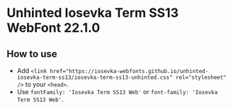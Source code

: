 # Unhinted Iosevka Term SS13 WebFont 22.1.0

## How to use

- Add `<link href="https://iosevka-webfonts.github.io/unhinted-iosevka-term-ss13/iosevka-term-ss13-unhinted.css" rel="stylesheet" />` to your `<head>`.
- Use `fontFamily: 'Iosevka Term SS13 Web'` or `font-family: 'Iosevka Term SS13 Web'`.
